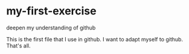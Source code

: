 # my-first-exercise
deepen my understanding of github

This is the first file that I use in github. I want to adapt myself to github. That's all.
